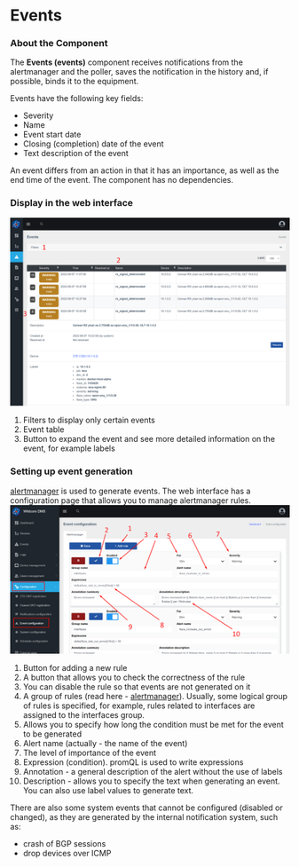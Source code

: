 # Events
### About the Component
The **Events (events)** component receives notifications from the alertmanager and the poller, saves the notification in the history and, if possible, binds it to the equipment.

Events have the following key fields:

* Severity
* Name
* Event start date
* Closing (completion) date of the event
* Text description of the event

An event differs from an action in that it has an importance, as well as the end time of the event.
The component has no dependencies.

### Display in the web interface
![](../assets/show_events.png)

1. Filters to display only certain events
2. Event table
3. Button to expand the event and see more detailed information on the event, for example labels


### Setting up event generation
[alertmanager](https://prometheus.io/docs/alerting/latest/alertmanager/) is used to generate events. The web interface has a configuration page that allows you to manage alertmanager rules.
![](../assets/event_configuration.png)

1. Button for adding a new rule
2. A button that allows you to check the correctness of the rule
3. You can disable the rule so that events are not generated on it
4. A group of rules (read here - [alertmanager](https://prometheus.io/docs/alerting/latest/alertmanager/)). Usually, some logical group of rules is specified, for example, rules related to interfaces are assigned to the interfaces group.
5. Allows you to specify how long the condition must be met for the event to be generated
6. Alert name (actually - the name of the event)
7. The level of importance of the event
8. Expression (condition). promQL is used to write expressions
9. Annotation - a general description of the alert without the use of labels
10. Description - allows you to specify the text when generating an event. You can also use label values to generate text.


There are also some system events that cannot be configured (disabled or changed), as they are generated by the internal notification system, such as:

* crash of BGP sessions
* drop devices over ICMP



